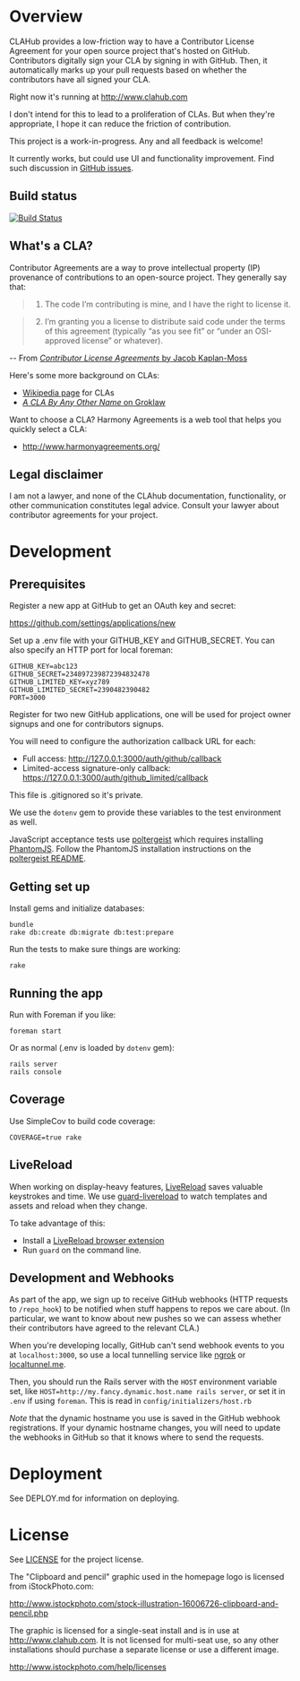 Overview
================

CLAHub provides a low-friction way to have a Contributor License Agreement for
your open source project that's hosted on GitHub.  Contributors digitally sign
your CLA by signing in with GitHub.  Then, it automatically marks up your pull
requests based on whether the contributors have all signed your CLA.

Right now it's running at <http://www.clahub.com>

I don't intend for this to lead to a proliferation of CLAs.  But when they're
appropriate, I hope it can reduce the friction of contribution.

This project is a work-in-progress.  Any and all feedback is welcome!

It currently works, but could use UI and functionality improvement.  Find
such discussion in [GitHub issues](https://github.com/clahub/clahub/issues).

Build status
------------
[![Build Status](https://secure.travis-ci.org/clahub/clahub.png)](http://travis-ci.org/clahub/clahub)

What's a CLA?
-------------
Contributor Agreements are a way to prove intellectual property (IP) provenance
of contributions to an open-source project.  They generally say that:

> 1. The code I’m contributing is mine, and I have the right to license it.

> 2. I’m granting you a license to distribute said code under the terms of this
> agreement (typically “as you see fit” or “under an OSI-approved license” or
> whatever).

-- From [_Contributor License Agreements_ by Jacob Kaplan-Moss](http://jacobian.org/writing/contributor-license-agreements/)

Here's some more background on CLAs:

* [Wikipedia page](http://en.wikipedia.org/wiki/Contributor_License_Agreement) for CLAs
* [_A CLA By Any Other Name_ on Groklaw](http://www.groklaw.net/article.php?story=20110524120303815)

Want to choose a CLA?  Harmony Agreements is a web tool that helps you quickly select a CLA:
* <http://www.harmonyagreements.org/>

Legal disclaimer
----------------
I am not a lawyer, and none of the CLAhub documentation, functionality, or
other communication constitutes legal advice.  Consult your lawyer about
contributor agreements for your project.

Development
================

Prerequisites
----------------

Register a new app at GitHub to get an OAuth key and secret:

https://github.com/settings/applications/new

Set up a .env file with your GITHUB_KEY and GITHUB_SECRET. 
You can also specify an HTTP port for local foreman:

    GITHUB_KEY=abc123
    GITHUB_SECRET=234897239872394832478
    GITHUB_LIMITED_KEY=xyz789
    GITHUB_LIMITED_SECRET=2390482390482
    PORT=3000

Register for two new GitHub applications, one will be used for project owner signups and one for contributors signups.

You will need to configure the authorization callback URL for each:

* Full access: http://127.0.0.1:3000/auth/github/callback
* Limited-access signature-only callback: https://127.0.0.1:3000/auth/github_limited/callback

This file is .gitignored so it's private.

We use the `dotenv` gem to provide these variables to the test environment as
well.

JavaScript acceptance tests use
[poltergeist](https://github.com/jonleighton/poltergeist) which requires
installing [PhantomJS](http://phantomjs.org).  Follow the PhantomJS
installation instructions on the [poltergeist
README](https://github.com/jonleighton/poltergeist).

Getting set up
----------------

Install gems and initialize databases:

    bundle
    rake db:create db:migrate db:test:prepare

Run the tests to make sure things are working:

    rake

Running the app
----------------

Run with Foreman if you like:

    foreman start

Or as normal (.env is loaded by `dotenv` gem):

    rails server
    rails console

Coverage
----------------

Use SimpleCov to build code coverage:

    COVERAGE=true rake

LiveReload
----------------

When working on display-heavy features, [LiveReload](http://livereload.com/)
saves valuable keystrokes and time.  We use
[guard-livereload](https://github.com/guard/guard-livereload) to watch
templates and assets and reload when they change.

To take advantage of this:

* Install a [LiveReload browser extension](http://feedback.livereload.com/knowledgebase/articles/86242-how-do-i-install-and-use-the-browser-extensions-)
* Run `guard` on the command line.

Development and Webhooks
------------------------

As part of the app, we sign up to receive GitHub webhooks (HTTP requests to
`/repo_hook`) to be notified when stuff happens to repos we care about.  (In
particular, we want to know about new pushes so we can assess whether their
contributors have agreed to the relevant CLA.)

When you're developing locally, GitHub can't send webhook events
to you at `localhost:3000`, so use a local tunnelling service like
[ngrok](https://ngrok.com) or [localtunnel.me](https://localtunnel.me).

Then, you should run the Rails server with the `HOST` environment variable
set, like `HOST=http://my.fancy.dynamic.host.name rails server`, or set it in `.env`
if using `foreman`.  This is read in `config/initializers/host.rb`

*Note* that the dynamic hostname you use is saved in the GitHub webhook 
registrations.  If your dynamic hostname changes, you will need to update the
webhooks in GitHub so that it knows where to send the requests.

Deployment
================
See DEPLOY.md for information on deploying.

License
================

See [LICENSE](https://github.com/clahub/clahub/blob/master/LICENSE.md) for the project license.

The "Clipboard and pencil" graphic used in the homepage logo is
licensed from iStockPhoto.com:

<http://www.istockphoto.com/stock-illustration-16006726-clipboard-and-pencil.php>

The graphic is licensed for a single-seat install and is in use at
http://www.clahub.com.  It is not licensed for multi-seat use, so any
other installations should purchase a separate license or use a different
image.

<http://www.istockphoto.com/help/licenses>
